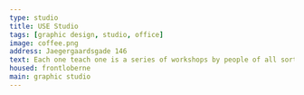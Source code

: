 ```yaml
---
type: studio
title: USE Studio
tags: [graphic design, studio, office]
image: coffee.png
address: Jaegergaardsgade 146
text: Each one teach one is a series of workshops by people of all sorts of skills. Hold in Frontloberne. Check website for the upcoming events.
housed: frontloberne
main: graphic studio
---
```

